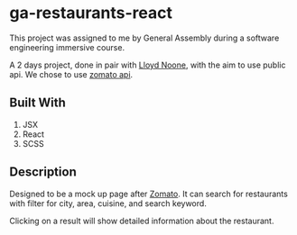# ga-restaurants-react

This project was assigned to me by General Assembly during a software engineering immersive course.

A 2 days project, done in pair with [Lloyd Noone](https://github.com/lloydnoone), with the aim to use public api.
We chose to use [zomato api](https://developers.zomato.com/api).

## Built With

1. JSX
2. React
3. SCSS

## Description
Designed to be a mock up page after [Zomato](https://www.zomato.com/).
It can search for restaurants with filter for city, area, cuisine, and search keyword.

Clicking on a result will show detailed information about the restaurant.
